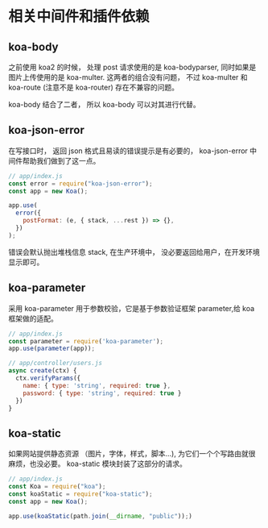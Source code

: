# 相关中间件和插件依赖

## koa-body

之前使用 koa2 的时候， 处理 post 请求使用的是 koa-bodyparser, 同时如果是图片上传使用的是 koa-multer. 这两者的组合没有问题， 不过 koa-multer 和 koa-route (注意不是 koa-router) 存在不兼容的问题。

koa-body 结合了二者， 所以 koa-body 可以对其进行代替。

## koa-json-error

在写接口时， 返回 json 格式且易读的错误提示是有必要的， koa-json-error 中间件帮助我们做到了这一点。

```js
// app/index.js
const error = require("koa-json-error");
const app = new Koa();

app.use(
  error({
    postFormat: (e, { stack, ...rest }) => {},
  })
);
```

错误会默认抛出堆栈信息 stack, 在生产环境中， 没必要返回给用户，在开发环境显示即可。

## koa-parameter

采用 koa-parameter 用于参数校验，它是基于参数验证框架 parameter,给 koa 框架做的适配。

```js
// app/index.js
const parameter = require('koa-parameter');
app.use(parameter(app));

// app/controller/users.js
async create(ctx) {
  ctx.verifyParams({
    name: { type: 'string', required: true },
    password: { type: 'string', required: true }
  })
}
```

## koa-static

如果网站提供静态资源 （图片，字体，样式，脚本...), 为它们一个个写路由就很麻烦，也没必要。 koa-static 模块封装了这部分的请求。

```js
// app/index.js
const Koa = require("koa");
const koaStatic = require("koa-static");
const app = new Koa();

app.use(koaStatic(path.join(__dirname, "public"));)
```
